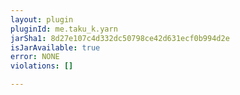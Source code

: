 ```yaml
---
layout: plugin
pluginId: me.taku_k.yarn
jarSha1: 8d27e107c4d332dc50798ce42d631ecf0b994d2e
isJarAvailable: true
error: NONE
violations: []

---
```

